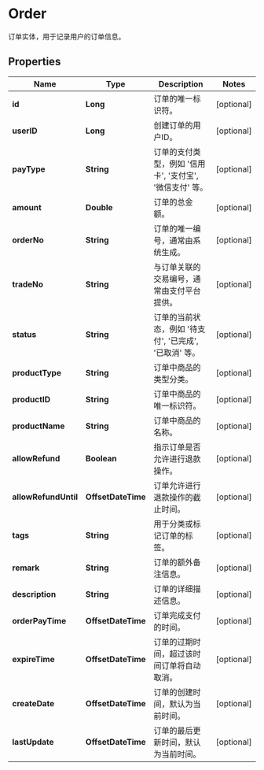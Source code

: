 

# Order

订单实体，用于记录用户的订单信息。

## Properties

| Name | Type | Description | Notes |
|------------ | ------------- | ------------- | -------------|
|**id** | **Long** | 订单的唯一标识符。 |  [optional] |
|**userID** | **Long** | 创建订单的用户ID。 |  [optional] |
|**payType** | **String** | 订单的支付类型，例如 &#39;信用卡&#39;, &#39;支付宝&#39;, &#39;微信支付&#39; 等。 |  [optional] |
|**amount** | **Double** | 订单的总金额。 |  [optional] |
|**orderNo** | **String** | 订单的唯一编号，通常由系统生成。 |  [optional] |
|**tradeNo** | **String** | 与订单关联的交易编号，通常由支付平台提供。 |  [optional] |
|**status** | **String** | 订单的当前状态，例如 &#39;待支付&#39;, &#39;已完成&#39;, &#39;已取消&#39; 等。 |  [optional] |
|**productType** | **String** | 订单中商品的类型分类。 |  [optional] |
|**productID** | **String** | 订单中商品的唯一标识符。 |  [optional] |
|**productName** | **String** | 订单中商品的名称。 |  [optional] |
|**allowRefund** | **Boolean** | 指示订单是否允许进行退款操作。 |  [optional] |
|**allowRefundUntil** | **OffsetDateTime** | 订单允许进行退款操作的截止时间。 |  [optional] |
|**tags** | **String** | 用于分类或标记订单的标签。 |  [optional] |
|**remark** | **String** | 订单的额外备注信息。 |  [optional] |
|**description** | **String** | 订单的详细描述信息。 |  [optional] |
|**orderPayTime** | **OffsetDateTime** | 订单完成支付的时间。 |  [optional] |
|**expireTime** | **OffsetDateTime** | 订单的过期时间，超过该时间订单将自动取消。 |  [optional] |
|**createDate** | **OffsetDateTime** | 订单的创建时间，默认为当前时间。 |  [optional] |
|**lastUpdate** | **OffsetDateTime** | 订单的最后更新时间，默认为当前时间。 |  [optional] |



